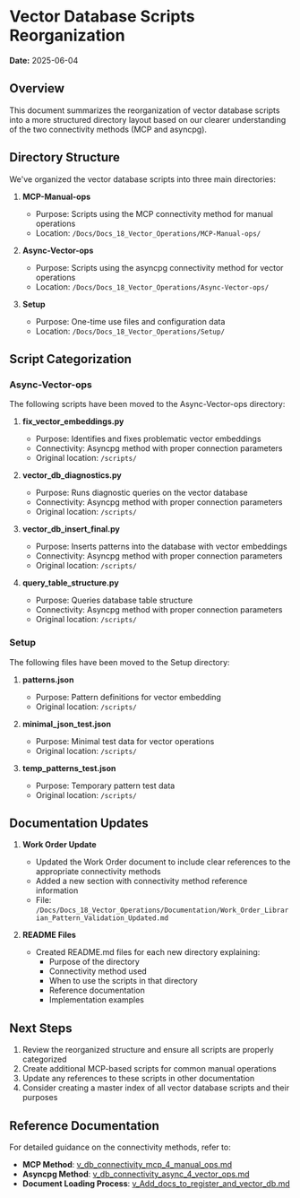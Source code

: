 # Vector Database Scripts Reorganization

**Date:** 2025-06-04

## Overview

This document summarizes the reorganization of vector database scripts into a more structured directory layout based on our clearer understanding of the two connectivity methods (MCP and asyncpg).

## Directory Structure

We've organized the vector database scripts into three main directories:

1. **MCP-Manual-ops**
   - Purpose: Scripts using the MCP connectivity method for manual operations
   - Location: `/Docs/Docs_18_Vector_Operations/MCP-Manual-ops/`

2. **Async-Vector-ops**
   - Purpose: Scripts using the asyncpg connectivity method for vector operations
   - Location: `/Docs/Docs_18_Vector_Operations/Async-Vector-ops/`

3. **Setup**
   - Purpose: One-time use files and configuration data
   - Location: `/Docs/Docs_18_Vector_Operations/Setup/`

## Script Categorization

### Async-Vector-ops

The following scripts have been moved to the Async-Vector-ops directory:

1. **fix_vector_embeddings.py**
   - Purpose: Identifies and fixes problematic vector embeddings
   - Connectivity: Asyncpg method with proper connection parameters
   - Original location: `/scripts/`

2. **vector_db_diagnostics.py**
   - Purpose: Runs diagnostic queries on the vector database
   - Connectivity: Asyncpg method with proper connection parameters
   - Original location: `/scripts/`

3. **vector_db_insert_final.py**
   - Purpose: Inserts patterns into the database with vector embeddings
   - Connectivity: Asyncpg method with proper connection parameters
   - Original location: `/scripts/`

4. **query_table_structure.py**
   - Purpose: Queries database table structure
   - Connectivity: Asyncpg method with proper connection parameters
   - Original location: `/scripts/`

### Setup

The following files have been moved to the Setup directory:

1. **patterns.json**
   - Purpose: Pattern definitions for vector embedding
   - Original location: `/scripts/`

2. **minimal_json_test.json**
   - Purpose: Minimal test data for vector operations
   - Original location: `/scripts/`

3. **temp_patterns_test.json**
   - Purpose: Temporary pattern test data
   - Original location: `/scripts/`

## Documentation Updates

1. **Work Order Update**
   - Updated the Work Order document to include clear references to the appropriate connectivity methods
   - Added a new section with connectivity method reference information
   - File: `/Docs/Docs_18_Vector_Operations/Documentation/Work_Order_Librarian_Pattern_Validation_Updated.md`

2. **README Files**
   - Created README.md files for each new directory explaining:
     - Purpose of the directory
     - Connectivity method used
     - When to use the scripts in that directory
     - Reference documentation
     - Implementation examples

## Next Steps

1. Review the reorganized structure and ensure all scripts are properly categorized
2. Create additional MCP-based scripts for common manual operations
3. Update any references to these scripts in other documentation
4. Consider creating a master index of all vector database scripts and their purposes

## Reference Documentation

For detailed guidance on the connectivity methods, refer to:

- **MCP Method**: [v_db_connectivity_mcp_4_manual_ops.md](/Docs/Docs_18_Vector_Operations/Documentation/v_db_connectivity_mcp_4_manual_ops.md)
- **Asyncpg Method**: [v_db_connectivity_async_4_vector_ops.md](/Docs/Docs_18_Vector_Operations/Documentation/v_db_connectivity_async_4_vector_ops.md)
- **Document Loading Process**: [v_Add_docs_to_register_and_vector_db.md](/Docs/Docs_18_Vector_Operations/Documentation/v_Add_docs_to_register_and_vector_db.md)
